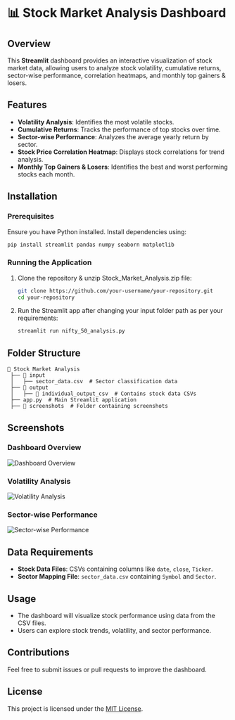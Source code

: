 # 📊 Stock Market Analysis Dashboard

## Overview
This **Streamlit** dashboard provides an interactive visualization of stock market data, allowing users to analyze stock volatility, cumulative returns, sector-wise performance, correlation heatmaps, and monthly top gainers & losers.

## Features
- **Volatility Analysis**: Identifies the most volatile stocks.
- **Cumulative Returns**: Tracks the performance of top stocks over time.
- **Sector-wise Performance**: Analyzes the average yearly return by sector.
- **Stock Price Correlation Heatmap**: Displays stock correlations for trend analysis.
- **Monthly Top Gainers & Losers**: Identifies the best and worst performing stocks each month.

## Installation

### Prerequisites
Ensure you have Python installed. Install dependencies using:
```bash
pip install streamlit pandas numpy seaborn matplotlib
```

### Running the Application
1. Clone the repository & unzip Stock_Market_Analysis.zip file:
   ```bash
   git clone https://github.com/your-username/your-repository.git
   cd your-repository
   ```
2. Run the Streamlit app after changing your input folder path as per your requirements:
   ```bash
   streamlit run nifty_50_analysis.py
   ```

## Folder Structure
```
📂 Stock Market Analysis
 ├── 📂 input
 │   ├── sector_data.csv  # Sector classification data
 ├── 📂 output
 │   ├── 📂 individual_output_csv  # Contains stock data CSVs
 ├── app.py  # Main Streamlit application
 ├── 📂 screenshots  # Folder containing screenshots
```

## Screenshots
### Dashboard Overview
![Dashboard Overview](screenshots/dashboard_overview.png)

### Volatility Analysis
![Volatility Analysis](screenshots/volatility_analysis.png)

### Sector-wise Performance
![Sector-wise Performance](screenshots/sector_performance.png)

## Data Requirements
- **Stock Data Files**: CSVs containing columns like `date`, `close`, `Ticker`.
- **Sector Mapping File**: `sector_data.csv` containing `Symbol` and `Sector`.

## Usage
- The dashboard will visualize stock performance using data from the CSV files.
- Users can explore stock trends, volatility, and sector performance.

## Contributions
Feel free to submit issues or pull requests to improve the dashboard.

## License
This project is licensed under the [MIT License](LICENSE).

